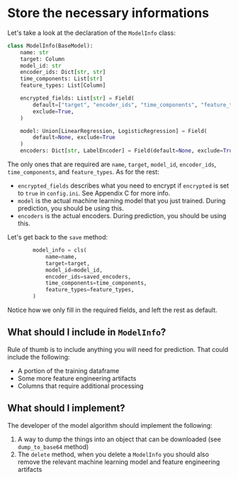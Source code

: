 # Store the necessary informations

Let's take a look at the declaration of the `ModelInfo` class:

```python
class ModelInfo(BaseModel):
    name: str
    target: Column
    model_id: str
    encoder_ids: Dict[str, str]
    time_components: List[str]
    feature_types: List[Column]

    encrypted_fields: List[str] = Field(
        default=["target", "encoder_ids", "time_components", "feature_types"],
        exclude=True,
    )

    model: Union[LinearRegression, LogisticRegression] = Field(
        default=None, exclude=True
    )
    encoders: Dict[str, LabelEncoder] = Field(default=None, exclude=True)
```

The only ones that are required are `name`, `target`, `model_id`, `encoder_ids`, `time_components`, and `feature_types`. As for the rest:
- `encrypted_fields` describes what you need to encrypt if `encrypted` is set to `true` in `config.ini`. See Appendix C for more info.
- `model` is the actual machine learning model that you just trained. During prediction, you should be using this.
- `encoders` is the actual encoders. During prediction, you should be using this.

Let's get back to the `save` method:

```python
        model_info = cls(
            name=name,
            target=target,
            model_id=model_id,
            encoder_ids=saved_encoders,
            time_components=time_components,
            feature_types=feature_types,
        )
```

Notice how we only fill in the required fields, and left the rest as default.

## What should I include in `ModelInfo`?

Rule of thumb is to include anything you will need for prediction. That could include the following:
- A portion of the training dataframe
- Some more feature engineering artifacts
- Columns that require additional processing

## What should I implement?

The developer of the model algorithm should implement the following:

1. A way to dump the things into an object that can be downloaded (see `dump_to_base64` method)
2. The `delete` method, when you delete a `ModelInfo` you should also remove the relevant machine learning model and feature engineering artifacts
